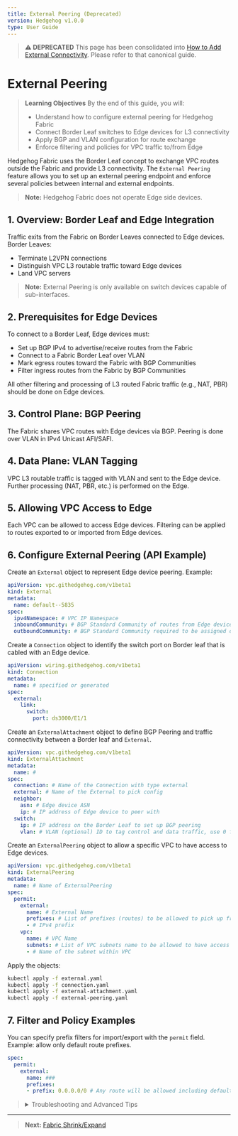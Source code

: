 ```yaml
---
title: External Peering (Deprecated)
version: Hedgehog v1.0.0
type: User Guide
---
```

> **⚠️ DEPRECATED** This page has been consolidated into [How to Add External Connectivity](../how-to/add-external-connectivity.md). Please refer to that canonical guide.
<!-- Original content archived below for reference -->

<!-- Diátaxis: How-to Guide -->

# External Peering

> **Learning Objectives**
> By the end of this guide, you will:
> - Understand how to configure external peering for Hedgehog Fabric
> - Connect Border Leaf switches to Edge devices for L3 connectivity
> - Apply BGP and VLAN configuration for route exchange
> - Enforce filtering and policies for VPC traffic to/from Edge

Hedgehog Fabric uses the Border Leaf concept to exchange VPC routes outside the Fabric and provide L3 connectivity. The `External Peering` feature allows you to set up an external peering endpoint and enforce several policies between internal and external endpoints.

> **Note:** Hedgehog Fabric does not operate Edge side devices.

## 1. Overview: Border Leaf and Edge Integration

Traffic exits from the Fabric on Border Leaves connected to Edge devices. Border Leaves:
- Terminate L2VPN connections
- Distinguish VPC L3 routable traffic toward Edge devices
- Land VPC servers

> **Note:** External Peering is only available on switch devices capable of sub-interfaces.

## 2. Prerequisites for Edge Devices

To connect to a Border Leaf, Edge devices must:
- Set up BGP IPv4 to advertise/receive routes from the Fabric
- Connect to a Fabric Border Leaf over VLAN
- Mark egress routes toward the Fabric with BGP Communities
- Filter ingress routes from the Fabric by BGP Communities

All other filtering and processing of L3 routed Fabric traffic (e.g., NAT, PBR) should be done on Edge devices.

## 3. Control Plane: BGP Peering

The Fabric shares VPC routes with Edge devices via BGP. Peering is done over VLAN in IPv4 Unicast AFI/SAFI.

## 4. Data Plane: VLAN Tagging

VPC L3 routable traffic is tagged with VLAN and sent to the Edge device. Further processing (NAT, PBR, etc.) is performed on the Edge.

## 5. Allowing VPC Access to Edge

Each VPC can be allowed to access Edge devices. Filtering can be applied to routes exported to or imported from Edge devices.

## 6. Configure External Peering (API Example)

Create an `External` object to represent Edge device peering. Example:

```yaml
apiVersion: vpc.githedgehog.com/v1beta1
kind: External
metadata:
  name: default--5835
spec:
  ipv4Namespace: # VPC IP Namespace
  inboundCommunity: # BGP Standard Community of routes from Edge devices
  outboundCommunity: # BGP Standard Community required to be assigned on prefixes advertised from Fabric
```

Create a `Connection` object to identify the switch port on Border leaf that is cabled with an Edge device.

```yaml
apiVersion: wiring.githedgehog.com/v1beta1
kind: Connection
metadata:
  name: # specified or generated
spec:
  external:
    link:
      switch:
        port: ds3000/E1/1
```

Create an `ExternalAttachment` object to define BGP Peering and traffic connectivity between a Border leaf and `External`.

```yaml
apiVersion: vpc.githedgehog.com/v1beta1
kind: ExternalAttachment
metadata:
  name: #
spec:
  connection: # Name of the Connection with type external
  external: # Name of the External to pick config
  neighbor:
    asn: # Edge device ASN
    ip: # IP address of Edge device to peer with
  switch:
    ip: # IP address on the Border Leaf to set up BGP peering
    vlan: # VLAN (optional) ID to tag control and data traffic, use 0 for untagged
```

Create an `ExternalPeering` object to allow a specific VPC to have access to Edge devices.

```yaml
apiVersion: vpc.githedgehog.com/v1beta1
kind: ExternalPeering
metadata:
  name: # Name of ExternalPeering
spec:
  permit:
    external:
      name: # External Name
      prefixes: # List of prefixes (routes) to be allowed to pick up from External
      - # IPv4 prefix
    vpc:
      name: # VPC Name
      subnets: # List of VPC subnets name to be allowed to have access to External (Edge)
      - # Name of the subnet within VPC
```

Apply the objects:
```bash
kubectl apply -f external.yaml
kubectl apply -f connection.yaml
kubectl apply -f external-attachment.yaml
kubectl apply -f external-peering.yaml
```

## 7. Filter and Policy Examples

You can specify prefix filters for import/export with the `permit` field. Example: allow only default route prefixes.

```yaml
spec:
  permit:
    external:
      name: ###
      prefixes:
      - prefix: 0.0.0.0/0 # Any route will be allowed including default route
```

> <details>
> <summary>Troubleshooting and Advanced Tips</summary>
> - Ensure Border Leaf switch supports sub-interfaces.
> - Use `kubectl describe external <name>` to check status and events.
> - For advanced filtering, use BGP community lists and prefix lists.
> </details>

---

> **Next:** [Fabric Shrink/Expand](./shrink-expand.md)
